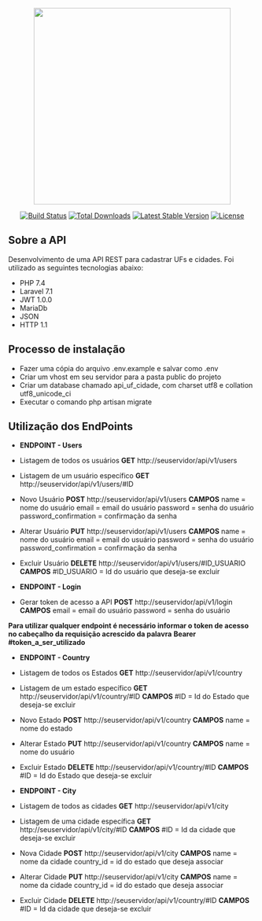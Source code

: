 <p align="center"><img src="https://res.cloudinary.com/dtfbvvkyp/image/upload/v1566331377/laravel-logolockup-cmyk-red.svg" width="400"></p>

<p align="center">
<a href="https://travis-ci.org/laravel/framework"><img src="https://travis-ci.org/laravel/framework.svg" alt="Build Status"></a>
<a href="https://packagist.org/packages/laravel/framework"><img src="https://poser.pugx.org/laravel/framework/d/total.svg" alt="Total Downloads"></a>
<a href="https://packagist.org/packages/laravel/framework"><img src="https://poser.pugx.org/laravel/framework/v/stable.svg" alt="Latest Stable Version"></a>
<a href="https://packagist.org/packages/laravel/framework"><img src="https://poser.pugx.org/laravel/framework/license.svg" alt="License"></a>
</p>

## Sobre a API

Desenvolvimento de uma API REST para cadastrar UFs e cidades. Foi utilizado as seguintes tecnologias abaixo:

- PHP 7.4
- Laravel 7.1
- JWT 1.0.0
- MariaDb
- JSON
- HTTP 1.1


## Processo de instalação

- Fazer uma cópia do arquivo .env.example e salvar como .env
- Criar um vhost em seu servidor para a pasta public do projeto
- Criar um database chamado api_uf_cidade, com charset utf8 e collation utf8_unicode_ci
- Executar o comando php artisan migrate


## Utilização dos EndPoints

- **ENDPOINT - Users**

- Listagem de todos os usuários 
**GET**  http://seuservidor/api/v1/users

- Listagem de um usuário específico
**GET**  http://seuservidor/api/v1/users/#ID

- Novo Usuário
**POST**  http://seuservidor/api/v1/users 
**CAMPOS**
name = nome do usuário
email = email do usuário
password = senha do usuário
password_confirmation = confirmação da senha

- Alterar Usuário
**PUT**  http://seuservidor/api/v1/users 
**CAMPOS**
name = nome do usuário
email = email do usuário
password = senha do usuário
password_confirmation = confirmação da senha

- Excluir Usuário
**DELETE**  http://seuservidor/api/v1/users/#ID_USUARIO
**CAMPOS**
#ID_USUARIO = Id do usuário que deseja-se excluir

- **ENDPOINT - Login**
- Gerar token de acesso a API
**POST**  http://seuservidor/api/v1/login
**CAMPOS**
email = email do usuário
password = senha do usuário

**Para utilizar qualquer endpoint é necessário informar o token de acesso no cabeçalho da requisição acrescido da palavra**
**Bearer #token_a_ser_utilizado**

- **ENDPOINT - Country**
- Listagem de todos os Estados
**GET**  http://seuservidor/api/v1/country

- Listagem de um estado específico
**GET**  http://seuservidor/api/v1/country/#ID
**CAMPOS**
#ID = Id do Estado que deseja-se excluir

- Novo Estado
**POST**  http://seuservidor/api/v1/country 
**CAMPOS**
name = nome do estado

- Alterar Estado
**PUT**  http://seuservidor/api/v1/country
**CAMPOS**
name = nome do usuário

- Excluir Estado
**DELETE**  http://seuservidor/api/v1/country/#ID
**CAMPOS**
#ID = Id do Estado que deseja-se excluir

- **ENDPOINT - City**
- Listagem de todos as cidades
**GET**  http://seuservidor/api/v1/city

- Listagem de uma cidade específica
**GET**  http://seuservidor/api/v1/city/#ID
**CAMPOS**
#ID = Id da cidade que deseja-se excluir

- Nova Cidade
**POST**  http://seuservidor/api/v1/city
**CAMPOS**
name = nome da cidade
country_id = id do estado que deseja associar

- Alterar Cidade
**PUT**  http://seuservidor/api/v1/city
**CAMPOS**
name = nome da cidade
country_id = id do estado que deseja associar

- Excluir Cidade
**DELETE**  http://seuservidor/api/v1/country/#ID
**CAMPOS**
#ID = Id da cidade que deseja-se excluir
